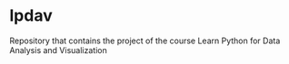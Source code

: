 # lpdav
Repository that contains the project of the course Learn Python for Data Analysis and Visualization
